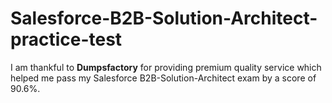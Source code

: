 # Salesforce-B2B-Solution-Architect-practice-test
I am thankful to **Dumpsfactory** for providing premium quality service which helped me pass my Salesforce B2B-Solution-Architect exam by a score of 90.6%.
